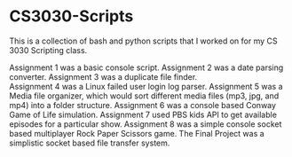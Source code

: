 # CS3030-Scripts
This is a collection of bash and python scripts that I worked on for my CS 3030 Scripting class. 

Assignment 1 was a basic console script. 
Assignment 2 was a date parsing converter. 
Assignment 3 was a duplicate file finder.  
Assignment 4 was a Linux failed user login log parser.
Assignment 5 was a Media file organizer, which would sort different media files (mp3, jpg, and mp4) into a folder structure. 
Assignment 6 was a console based Conway Game of Life simulation. 
Assignment 7 used PBS kids API to get available episodes for a particular show. 
Assignment 8 was a simple console socket based multiplayer Rock Paper Scissors game. 
The Final Project was a simplistic socket based file transfer system.
